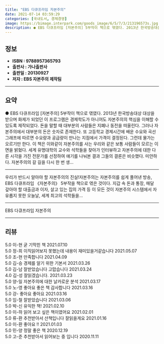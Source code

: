 ```yaml
---
title: "EBS 다큐프라임 자본주의"
date: 2021-07-14 03:59:29
categories: [국내도서, 경제경영]
image: https://bimage.interpark.com/goods_image/6/5/7/3/213196573s.jpg
description: ● EBS 다큐프라임 [자본주의] 5부작이 책으로 엮였다. 2013년 한국방송대상 대상을 받으며 화제가 되었던 이 프로그램은 경제학도가 아니어도 자본주의의 핵심을 이해할 수 있도록 제작되었다. 돈을 말할 때 대부분의 사람들은 지폐나 동전을 떠올린다. 그러나 자본주의에서 대부분의 돈은
---
```


## **정보**

- **ISBN : 9788957365793**
- **출판사 : 가나출판사**
- **출판일 : 20130927**
- **저자 : EBS 자본주의 제작팀**

------



## **요약**

●  EBS 다큐프라임 [자본주의] 5부작이 책으로 엮였다. 2013년 한국방송대상 대상을 받으며 화제가 되었던 이 프로그램은 경제학도가 아니어도 자본주의의 핵심을 이해할 수 있도록 제작되었다. 돈을 말할 때 대부분의 사람들은 지폐나 동전을 떠올린다. 그러나 자본주의에서 대부분의 돈은 숫자로 존재한다. 또 고등학교 경제시간에 배운 수요와 곡선 그래프에 따르면 수요량과 공급량이 만나는 지점에서 가격이 결정된다. 그런데 물가는 오르기만 한다. 이 책은 이와같이 자본주의를 사는 우리와 같은 보통 사람들이 모르는 이면을 밝혔다. 세계 유명대학의 교수와 석학들을 찾아가 인터뷰하고 자본주의에 대한 다른 시각을 가진 전문가를 선정하여 얘기를 나눠본 결과 그들의 결론은 비슷했다. 미안하다. 자본주의의 갈 길을 다시 한 번 생...

------

우리가 반드시 알아야 할 자본주의의 진실!자본주의는 자본주의를 쉽게 풀어낸 방송, EBS 다큐프라임 《자본주의》 5부작을 책으로 엮은 것이다. 지갑 속 돈과 통장, 매달 갚아야 할 대출금과 이자, 살고 있는 집의 가격 등 이 모든 것이 자본주의 시스템에서 자유롭지 못한 오늘날, 세계 최고의 석학들을... 

------


EBS 다큐프라임 자본주의 

------


## **리뷰** 

5.0 이-현 굳 기막힌 책 2021.07.10 <br/>5.0 정-희 이직읽어보지 못했는데 내용이 재미있을거같습니다 2021.05.07 <br/>5.0 조-현 만족합니다  2021.04.09 <br/>5.0 김-승 경제를 알기 위한 기본서 2021.03.26 <br/>5.0 김-남 잘받았습니다 고맙습니다  2021.03.24 <br/>4.0 김-성 잘읽겠습니다. 2021.03.23 <br/>5.0 양-일 자본주의에 대한 날카로운 분석 2021.03.17 <br/>5.0 노-영 좋아요 좋은 책 감사합니다 2021.03.16 <br/>5.0 강- 좋아요 좋아요  2021.03.16 <br/>5.0 임-철 잘받았습니다  2021.03.06 <br/>5.0 박-신 유익한 책! 2021.02.10 <br/>5.0 이-하 읽어 보고 싶은 책이였어요 2021.02.01 <br/>5.0 류-환 추천받아서 산책입니다 잘읽을게요 2021.01.16 <br/>5.0 이-환 좋아요 !! 2021.01.03 <br/>5.0 민-양 정말 좋은 책 2020.12.19 <br/>5.0 고-준 추천받아서 읽어보는 중 입니다 2020.11.11 <br/>